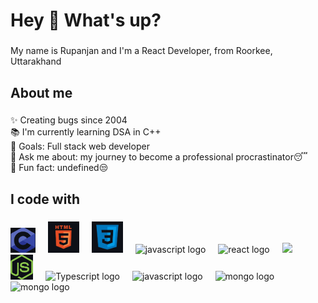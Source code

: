 <!--
**lazytech614/lazytech614** is a ✨ _special_ ✨ repository because its `README.md` (this file) appears on your GitHub profile.

Here are some ideas to get you started:

- 🔭 I’m currently working on ...
- 🌱 I’m currently learning ...
- 👯 I’m looking to collaborate on ...
- 🤔 I’m looking for help with ...
- 💬 Ask me about ...
- 📫 How to reach me: ...
- 😄 Pronouns: ...
- ⚡ Fun fact: ...
-->
<h1 align="left">Hey 👋 What's up?</h1>

###

<p align="left">My name is Rupanjan and I'm a React Developer, from Roorkee, Uttarakhand</p>

###

<h2 align="left">About me</h2>

###

<p align="left">✨ Creating bugs since 2004<br>📚 I'm currently learning DSA in C++<br>🎯 Goals: Full stack web developer<br>💬 Ask me about: my journey to become a professional procrastinator😴<br>🎲 Fun fact: undefined😒</p>

###

<h2 align="left">I code with</h2>

###

<div align="left">
  <img src="C logo.jpg" height="40" alt="C logo"  />
  <img width="12" />
  <img src="HTML logo.jpg" height="50" alt="HTML logo"  />
  <img width="12" />
  <img src="CSS logo.jpg" height="50" alt="CSS logo"  />
  <img width="12" />
  <img src="https://cdn.jsdelivr.net/gh/devicons/devicon/icons/javascript/javascript-original.svg" height="40" alt="javascript logo"  />
  <img width="12" />
  <img src="https://cdn.jsdelivr.net/gh/devicons/devicon/icons/react/react-original.svg" height="40" alt="react logo"  />
  <img width="12" />
  <img src="https://th.bing.com/th/id/OIP.XCm94ZiyrutjsQaikqwPnAHaEy?rs=1&pid=ImgDetMain" />
  <img width="12" />
   <img src="Node logo.jpg" height="40" alt="nodejs logo"  />
  <img width="12" />
  <img src="https://upload.wikimedia.org/wikipedia/commons/thumb/4/4c/Typescript_logo_2020.svg/1200px-Typescript_logo_2020.svg.png" height="40" alt="Typescript logo"  />
  <img width="12" />
  <img src="https://cdn.hashnode.com/res/hashnode/image/upload/v1675637255386/f3a9a38b-116d-4b35-8f46-8d8abb78166f.png?w=1600&h=840&fit=crop&crop=entropy&auto=compress,format&format=webp" height="40" alt="javascript logo"  />
  <img width="12" />
  <img src="https://th.bing.com/th/id/R.4fae2a716eff54919f5c949473a40828?rik=ofzzjqC8qmFvsA&riu=http%3a%2f%2flogos-download.com%2fwp-content%2fuploads%2f2016%2f09%2fMongoDB_logo_Mongo_DB.png&ehk=WPLMB42bkY%2bTuJ44%2b7NPJ7MRtpfhG8pvkCUli3M8Oic%3d&risl=&pid=ImgRaw&r=0" height="40" alt="mongo logo"  />
  <img width="12" />
  <img src="https://cloudacropolis.com/img/postgresql-logo.png" height="40" alt="mongo logo"  />
  <img width="12" />
</div>

###

